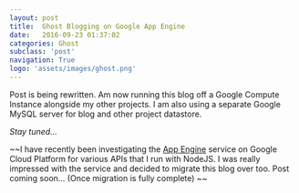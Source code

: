```yaml
---
layout: post
title:  Ghost Blogging on Google App Engine
date:   2016-09-23 01:37:02
categories: Ghost
subclass: 'post'
navigation: True
logo: 'assets/images/ghost.png'
---
```



Post is being rewritten. Am now running this blog off a Google Compute Instance alongside my other projects. I am also using a separate Google MySQL server for blog and other project datastore.

*Stay tuned...*

~~I have recently been investigating the [App Engine](https://cloud.google.com/appengine/) service on Google Cloud Platform for various APIs that I run with NodeJS. I was really impressed with the service and decided to migrate this blog over too. Post coming soon... (Once migration is fully complete) ~~
